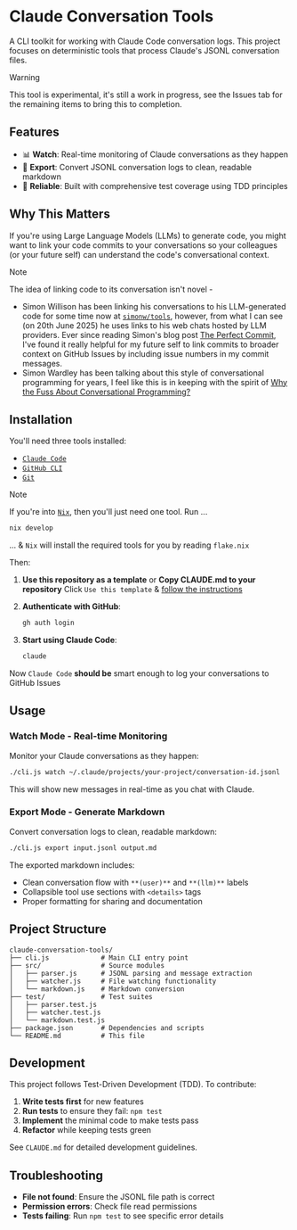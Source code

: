 # Claude Conversation Tools

A CLI toolkit for working with Claude Code conversation logs. This project focuses on deterministic tools that process Claude's JSONL conversation files.

> [!WARNING]
> This tool is experimental, it's still a work in progress, see the Issues tab for the remaining items to bring this to completion.

## Features

- 📊 **Watch**: Real-time monitoring of Claude conversations as they happen
- 📄 **Export**: Convert JSONL conversation logs to clean, readable markdown
- 🔧 **Reliable**: Built with comprehensive test coverage using TDD principles

## Why This Matters

If you're using Large Language Models (LLMs) to generate code, you might want to link your code commits to your conversations so your colleagues (or your future self) can understand the code's conversational context.

>[!NOTE]
> The idea of linking code to its conversation isn't novel -
> - Simon Willison has been linking his conversations to his LLM-generated code for some time now at [`simonw/tools`](https://github.com/simonw/tools), however, from what I can see (on 20th June 2025) he uses links to his web chats hosted by LLM providers. Ever since reading Simon's blog post [The Perfect Commit](https://simonwillison.net/2022/Oct/29/the-perfect-commit/), I've found it really helpful for my future self to link commits to broader context on GitHub Issues by including issue numbers in my commit messages.
> - Simon Wardley has been talking about this style of conversational programming for years, I feel like this is in keeping with the spirit of [Why the Fuss About Conversational Programming?](https://blog.gardeviance.org/2023/01/why-fuss-about-conversational.html)

## Installation

You'll need three tools installed:

- [`Claude Code`](https://github.com/anthropics/claude-code)
- [`GitHub CLI`](https://github.com/cli/cli)
- [`Git`](https://git-scm.com/downloads)

>[!NOTE]
> If you're into [`Nix`](https://github.com/NixOS/nix), then you'll just need one tool.
> Run ...
> ```sh
> nix develop
> ```
> ... & `Nix` will install the required tools for you by reading `flake.nix`

Then:

1. **Use this repository as a template** or **Copy CLAUDE.md to your repository**
   Click `Use this template` & [follow the instructions](https://docs.github.com/en/repositories/creating-and-managing-repositories/creating-a-repository-from-a-template)

2. **Authenticate with GitHub**:
   ```bash
   gh auth login
   ```

3. **Start using Claude Code**:
   ```bash
   claude
   ```

Now `Claude Code` **should be** smart enough to log your conversations to GitHub Issues

## Usage

### Watch Mode - Real-time Monitoring

Monitor your Claude conversations as they happen:

```bash
./cli.js watch ~/.claude/projects/your-project/conversation-id.jsonl
```

This will show new messages in real-time as you chat with Claude.

### Export Mode - Generate Markdown

Convert conversation logs to clean, readable markdown:

```bash
./cli.js export input.jsonl output.md
```

The exported markdown includes:
- Clean conversation flow with `**(user)**` and `**(llm)**` labels
- Collapsible tool use sections with `<details>` tags  
- Proper formatting for sharing and documentation

## Project Structure

```
claude-conversation-tools/
├── cli.js             # Main CLI entry point
├── src/               # Source modules
│   ├── parser.js      # JSONL parsing and message extraction
│   ├── watcher.js     # File watching functionality  
│   └── markdown.js    # Markdown conversion
├── test/              # Test suites
│   ├── parser.test.js
│   ├── watcher.test.js
│   └── markdown.test.js
├── package.json       # Dependencies and scripts
└── README.md          # This file
```

## Development

This project follows Test-Driven Development (TDD). To contribute:

1. **Write tests first** for new features
2. **Run tests** to ensure they fail: `npm test`
3. **Implement** the minimal code to make tests pass
4. **Refactor** while keeping tests green

See `CLAUDE.md` for detailed development guidelines.

## Troubleshooting

- **File not found**: Ensure the JSONL file path is correct
- **Permission errors**: Check file read permissions
- **Tests failing**: Run `npm test` to see specific error details

